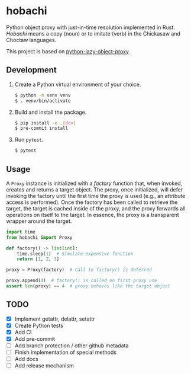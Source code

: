 # hobachi

Python object proxy with just-in-time resolution implemented in Rust.
*Hobachi* means a copy (noun) or to imitate (verb) in the Chickasaw and Choctaw languages.

This project is based on [python-lazy-object-proxy](https://github.com/ionelmc/python-lazy-object-proxy).

## Development

1. Create a Python virtual environment of your choice.
   ```bash
   $ python -m venv venv
   $ . venv/bin/activate
   ```
3. Build and install the package.
   ```bash
   $ pip install -e .[dev]
   $ pre-commit install
   ```
4. Run `pytest`.
   ```bash
   $ pytest
   ```

## Usage

A `Proxy` instance is initialized with a *factory* function that, when invoked, creates and returns a target object.
The proxy, once initialized, will defer invoking the factory until the first time the proxy is used (e.g., an attribute access is performed).
Once the factory has been called to retrieve the target, the target is cached inside of the proxy, and the proxy forwards all operations on itself to the target.
In essence, the proxy is a transparent wrapper around the target.

```python
import time
from hobachi import Proxy

def factory() -> list[int]:
    time.sleep(1)  # Simulate expensive function
    return [1, 2, 3]

proxy = Proxy(factory)  # Call to factory() is deferred

proxy.append(4)  # factory() is called on first proxy use
assert len(proxy) == 4  # proxy behaves like the target object
```

## TODO

- [x] Implement getattr, delattr, setattr
- [x] Create Python tests
- [x] Add CI
- [x] Add pre-commit
- [ ] Add branch protection / other github metadata
- [ ] Finish implementation of special methods
- [ ] Add docs
- [ ] Add release mechanism
